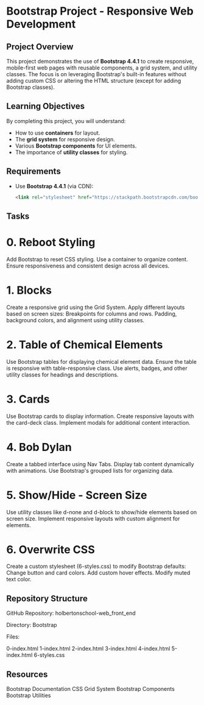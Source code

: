 # Bootstrap Project - Responsive Web Development

## Project Overview

This project demonstrates the use of **Bootstrap 4.4.1** to create responsive, mobile-first web pages with reusable components, a grid system, and utility classes. The focus is on leveraging Bootstrap's built-in features without adding custom CSS or altering the HTML structure (except for adding Bootstrap classes).

## Learning Objectives

By completing this project, you will understand:
- How to use **containers** for layout.
- The **grid system** for responsive design.
- Various **Bootstrap components** for UI elements.
- The importance of **utility classes** for styling.

## Requirements

- Use **Bootstrap 4.4.1** (via CDN):
  ```html
  <link rel="stylesheet" href="https://stackpath.bootstrapcdn.com/bootstrap/4.4.1/css/bootstrap.min.css" integrity="sha384-Vkoo8x4CGsO3+Hhxv8T/Q5PaXtkKtu6ug5TOeNV6gBiFeWPGFN9MuhOf23Q9Ifjh" crossorigin="anonymous">

## Tasks

# 0. Reboot Styling

Add Bootstrap to reset CSS styling.
Use a container to organize content.
Ensure responsiveness and consistent design across all devices.

# 1. Blocks

Create a responsive grid using the Grid System.
Apply different layouts based on screen sizes:
Breakpoints for columns and rows.
Padding, background colors, and alignment using utility classes.

# 2. Table of Chemical Elements

Use Bootstrap tables for displaying chemical element data.
Ensure the table is responsive with table-responsive class.
Use alerts, badges, and other utility classes for headings and descriptions.

# 3. Cards

Use Bootstrap cards to display information.
Create responsive layouts with the card-deck class.
Implement modals for additional content interaction.

# 4. Bob Dylan

Create a tabbed interface using Nav Tabs.
Display tab content dynamically with animations.
Use Bootstrap's grouped lists for organizing data.

# 5. Show/Hide - Screen Size

Use utility classes like d-none and d-block to show/hide elements based on screen size.
Implement responsive layouts with custom alignment for elements.

# 6. Overwrite CSS

Create a custom stylesheet (6-styles.css) to modify Bootstrap defaults:
Change button and card colors.
Add custom hover effects.
Modify muted text color.

## Repository Structure

GitHub Repository: holbertonschool-web_front_end

Directory: Bootstrap

Files:

0-index.html
1-index.html
2-index.html
3-index.html
4-index.html
5-index.html
6-styles.css

## Resources

Bootstrap Documentation
CSS Grid System
Bootstrap Components
Bootstrap Utilities
